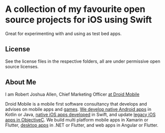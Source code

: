 # A collection of my favourite open source projects for iOS using Swift

Great for experimenting with and using as test bed apps.
 
## License

See the license files in the respective folders, all are under permissive open source licenses.

## About Me

I am Robert Joshua Allen, Chief Marketing Officer [at Droid Mobile](https://www.droid.mobi/)

Droid Mobile is a mobile first software consultancy that develops and advises on mobile apps and [games](https://www.droid.mobi/cross-platform-mobile-game-development-company.html).
[We develop native Android apps](https://www.droid.mobi/android-mobile-apps-development.html) in Kotlin or Java, [native iOS apps developed](https://www.droid.mobi/ios-mobile-apps-development.html) in Swift, and update [legacy iOS apps in ObjectiveC](https://www.droid.mobi/objective-c-ios-development-consultancy.html).
We build multi platform mobile apps in Xamarin or Flutter, [desktop apps](https://www.droid.mobi/desktop-apps-development.html) in .NET or Flutter, and web apps in Angular or Flutter.
 